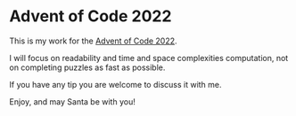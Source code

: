 # Advent of Code 2022

This is my work for the [Advent of Code 2022](https://adventofcode.com/).

I will focus on readability and time and space complexities computation, not on completing puzzles as fast as possible.

If you have any tip you are welcome to discuss it with me.

Enjoy, and may Santa be with you!